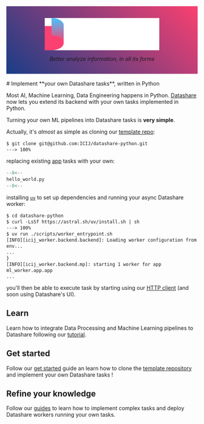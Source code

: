 <style>
.md-content .md-typeset h1
</style>

<div style="background-image: linear-gradient(45deg, #193d87, #fa4070);">
  <br/>
  <p align="center">
    <a href="https://datashare.icij.org/">
      <img align="center" src="assets/datashare-logo.svg" alt="Datashare" style="max-width: 60%;">
    </a>
  </p>
  <p align="center">
    <em>Better analyze information, in all its forms</em>  
  </p>
  <br/>
</div>
<br/>
# Implement **your own Datashare tasks**, written in Python

Most AI, Machine Learning, Data Engineering happens in Python.
[Datashare](https://icij.gitbook.io/datashare) now lets you extend its backend with your own tasks implemented in Python.

Turning your own ML pipelines into Datashare tasks is **very simple**.

Actually, it's *almost* as simple as cloning our [template repo](https://github.com/ICIJ/datashare-python):

<!-- termynal -->
```
$ git clone git@github.com:ICIJ/datashare-python.git
---> 100%
```

replacing existing [app](https://github.com/ICIJ/datashare-python/blob/main/ml_worker/app.py) tasks with your own:   
```python
--8<--
hello_world.py
--8<--
```

installing [`uv`](https://docs.astral.sh/uv/) to set up dependencies and running your async Datashare worker:
<!-- termynal -->
```
$ cd datashare-python
$ curl -LsSf https://astral.sh/uv/install.sh | sh
---> 100%
$ uv run ./scripts/worker_entrypoint.sh
[INFO][icij_worker.backend.backend]: Loading worker configuration from env...
...
}
[INFO][icij_worker.backend.mp]: starting 1 worker for app ml_worker.app.app
...
```
you'll then be able to execute task by starting using our [HTTP client]() (and soon using Datashare's UI).    

[//]: # (TODO: add a link to the HTTP task creation guide)

## **Learn**

Learn how to integrate Data Processing and Machine Learning pipelines to Datashare following our [tutorial](./learn/tasks.md). 

## **Get started**

Follow our [get started](get-started/index.md) guide an learn how to clone the [template repository](https://github.com/ICIJ/datashare-python) and implement your own Datashare tasks !

## **Refine your knowledge**
 
Follow our [guides](guides/index.md) to learn how to implement complex tasks and deploy Datashare workers running your own tasks.
